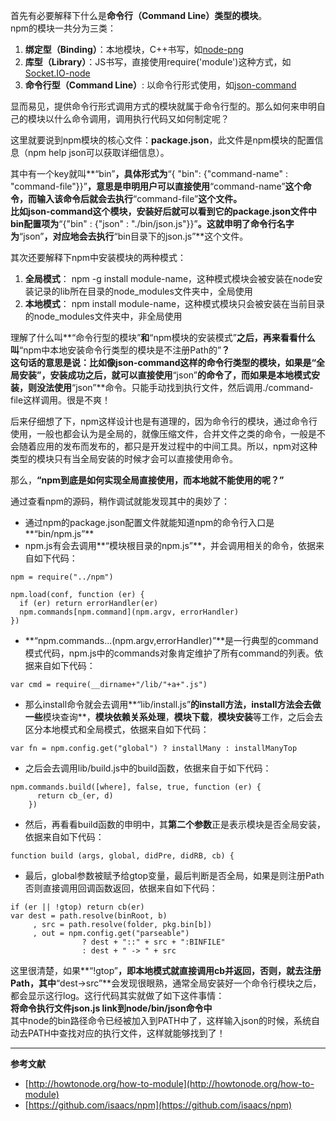 首先有必要解释下什么是**命令行（Command Line）类型的模块**。  
npm的模块一共分为三类：  
1.  **绑定型（Binding）**：本地模块，C++书写，如[node-png](https://github.com/pkrumins/node-png)  
2.  **库型（Library）**：JS书写，直接使用require('module')这种方式，如[Socket.IO-node](https://github.com/learnboost/Socket.IO-node)  
3.  **命令行型（Command Line）**: 以命令行形式使用，如[json-command](https://github.com/zpoley/json-command)

显而易见，提供命令行形式调用方式的模块就属于命令行型的。那么如何来申明自己的模块以什么命令调用，调用执行代码又如何制定呢？

这里就要说到npm模块的核心文件：**package.json**，此文件是npm模块的配置信息（npm help json可以获取详细信息）。  

其中有一个key就叫**“bin”**，具体形式为**“{ "bin": {"command-name" : "command-file"}}”**，意思是申明用户可以直接使用**“command-name”**这个命令，而输入该命令后就会去执行**“command-file”**这个文件。  
比如json-command这个模块，安装好后就可以看到它的package.json文件中bin配置项为**“{"bin" : {"json" : "./bin/json.js"}}”**。这就申明了命令行名字为**“json”**，对应地会去执行**“bin目录下的json.js”**这个文件。

其次还要解释下npm中安装模块的两种模式：  
1.  **全局模式**： npm -g install module-name，这种模式模块会被安装在node安装记录的lib所在目录的node_modules文件夹中，全局使用  
2.  **本地模式**： npm install module-name，这种模式模块只会被安装在当前目录的node_modules文件夹中，非全局使用

理解了什么叫**“命令行型的模块”**和**“npm模块的安装模式”**之后，再来看看什么叫**“npm中本地安装命令行类型的模块是不注册Path的”**？  
这句话的意思是说：比如像json-command这样的命令行类型的模块，如果是“全局安装”，安装成功之后，就可以直接使用**“json”**的命令了，而如果是本地模式安装，则没法使用**“json”**命令。只能手动找到执行文件，然后调用./command-file这样调用。很是不爽！

后来仔细想了下，npm这样设计也是有道理的，因为命令行的模块，通过命令行使用，一般也都会认为是全局的，就像压缩文件，合并文件之类的命令，一般是不会随着应用的发布而发布的，都只是开发过程中的中间工具。所以，npm对这种类型的模块只有当全局安装的时候才会可以直接使用命令。

那么，**“npm到底是如何实现全局直接使用，而本地就不能使用的呢？”**

通过查看npm的源码，稍作调试就能发现其中的奥妙了：  

*    通过npm的package.json配置文件就能知道npm的命令行入口是**“bin/npm.js”**  
*    npm.js有会去调用**“模块根目录的npm.js”**，并会调用相关的命令，依据来自如下代码：  
<pre><code>npm = require("../npm")</code></pre>
<pre><code>npm.load(conf, function (er) {
  if (er) return errorHandler(er)
  npm.commands[npm.command](npm.argv, errorHandler)
})</code></pre>  

*   **“npm.commands...(npm.argv,errorHandler)”**是一行典型的command模式代码，npm.js中的commands对象肯定维护了所有command的列表。依据来自如下代码：
<pre><code>var cmd = require(__dirname+"/lib/"+a+".js")</code></pre>  
*  那么install命令就会去调用**“lib/install.js”**的install方法，install方法会去做一些**模块查询**，**模块依赖关系处理**，**模块下载**，**模块安装**等工作，之后会去区分本地模式和全局模式，依据来自如下代码：
<pre><code>var fn = npm.config.get("global") ? installMany : installManyTop</code></pre>  
*  之后会去调用lib/build.js中的build函数，依据来自于如下代码：
<pre><code>npm.commands.build([where], false, true, function (er) {
      return cb_(er, d)
    })</code></pre>  
*  然后，再看看build函数的申明中，其**第二个参数**正是表示模块是否全局安装，依据来自如下代码：
<pre><code>function build (args, global, didPre, didRB, cb) {</code></pre>  
*  最后，global参数被赋予给gtop变量，最后判断是否全局，如果是则注册Path否则直接调用回调函数返回，依据来自如下代码：
<pre><code>if (er || !gtop) return cb(er)
var dest = path.resolve(binRoot, b)
     , src = path.resolve(folder, pkg.bin[b])
     , out = npm.config.get("parseable")
                ? dest + "::" + src + ":BINFILE"
                : dest + " -> " + src</code></pre>  
这里很清楚，如果**“!gtop”**，即本地模式就直接调用cb并返回，否则，就去注册Path，其中**“dest->src”**会发现很眼熟，通常全局安装好一个命令行模块之后，都会显示这行log。这行代码其实就做了如下这件事情：  
**将命令执行文件json.js link到node/bin/json命令中**  
其中node的bin路径命令已经被加入到PATH中了，这样输入json的时候，系统自动去PATH中查找对应的执行文件，这样就能够找到了！

---
**参考文献**  
*  [http://howtonode.org/how-to-module](http://howtonode.org/how-to-module)    
*  [https://github.com/isaacs/npm](https://github.com/isaacs/npm)
